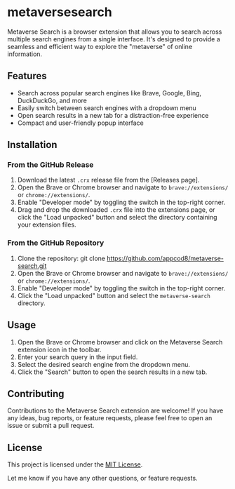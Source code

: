 # metaversesearch

Metaverse Search is a browser extension that allows you to search across multiple search engines from a single interface. It's designed to provide a seamless and efficient way to explore the "metaverse" of online information.

## Features

- Search across popular search engines like Brave, Google, Bing, DuckDuckGo, and more
- Easily switch between search engines with a dropdown menu
- Open search results in a new tab for a distraction-free experience
- Compact and user-friendly popup interface

## Installation

### From the GitHub Release
1. Download the latest `.crx` release file from the [Releases page].
2. Open the Brave or Chrome browser and navigate to `brave://extensions/` or `chrome://extensions/`.
3. Enable "Developer mode" by toggling the switch in the top-right corner.
4. Drag and drop the downloaded `.crx` file into the extensions page, or click the "Load unpacked" button and select the directory containing your extension files.

### From the GitHub Repository

1. Clone the repository:
git clone https://github.com/appcod8/metaverse-search.git
2. Open the Brave or Chrome browser and navigate to `brave://extensions/` or `chrome://extensions/`.
3. Enable "Developer mode" by toggling the switch in the top-right corner.
4. Click the "Load unpacked" button and select the `metaverse-search` directory.

## Usage

1. Open the Brave or Chrome browser and click on the Metaverse Search extension icon in the toolbar.
2. Enter your search query in the input field.
3. Select the desired search engine from the dropdown menu.
4. Click the "Search" button to open the search results in a new tab.

## Contributing

Contributions to the Metaverse Search extension are welcome! If you have any ideas, bug reports, or feature requests, please feel free to open an issue or submit a pull request.

## License
This project is licensed under the [MIT License](LICENSE).


Let me know if you have any other questions, or feature requests.
